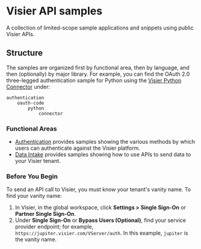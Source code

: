 # Visier API samples
A collection of limited-scope sample applications and snippets using public Visier APIs.

## Structure
The samples are organized first by functional area, then by language, and then (optionally) by major library. For example, you can find the OAuth 2.0 three-legged authentication sample for Python using the [Visier Python Connector](https://github.com/visier/connector-python) under:
```
authentication
    oauth-code
        python
            connector
```

### Functional Areas
* [Authentication](authentication) provides samples showing the various methods by which users can authenticate against the Visier platform.
* [Data Intake](data-intake) provides samples showing how to use APIs to send data to your Visier tenant.

### Before You Begin
To send an API call to Visier, you must know your tenant's vanity name. To find your vanity name:
1. In Visier, in the global workspace, click **Settings > Single Sign-On** or **Partner Single Sign-On**.
2. Under **Single Sign-On** or **Bypass Users (Optional)**, find your service provider endpoint; for example, `https://jupiter.visier.com/VServer/auth`. In this example, `jupiter` is the vanity name.
